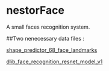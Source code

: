 # nestorFace
A small faces recognition system.

##Two nenecessary data files :

[shape_predictor_68_face_landmarks](http://dlib.net/files/shape_predictor_68_face_landmarks.dat.bz2)

[dlib_face_recognition_resnet_model_v1](http://dlib.net/files/dlib_face_recognition_resnet_model_v1.dat.bz2)

